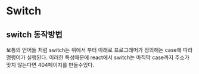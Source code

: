 # Switch 
## switch 동작방법
보통의 언어들 처럼 switch는 위에서 부터 아래로 프로그래머가 정의해논 case에 따라 명령어가 실행된다.
이러한 특성때문에 react에서 switch는 마직막 case까지 주소가 맞지 않는다면 404페이지를 만들수있다.